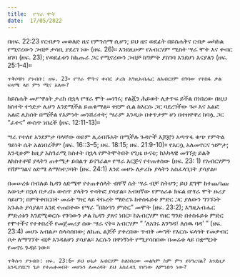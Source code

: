 ```yaml
---
title:  የሣራ ሞት
date:  17/05/2022
---
```


በዘፍ. 22:23 የርብቃን መወለድ ዜና የምንሰማ ሲሆን; ይህ ዜና ወደፊት በይስሐቅና ርብቃ መካከል የሚኖረውን ጋብቻ ታሳቢ ያደረገ ነው (ዘፍ. 26)። እንደዚሁም የአብርሃም ሚስት ሣራ ሞት እና ቀብር ዘገባ (ዘፍ. 23); የወደፊቱን ከኬጡራ ጋር የሚኖረውን ጋብቻ ከግምት ያስገባ እንደሆነ እናያለን (ዘፍ. 25:1–4)።

`ጥቅሶቹን ያንብቡ: ዘፍ. 23። የሣራ ሞትና ቀብር ታሪክ እግዚአብሔር ለአብርሃም በገባው የተስፋ ቃል ፍጻሜ ላይ ምን ሚና አለው?`

ከይስሐቅ መሥዋዕት ታሪክ በኋላ የሣራ ሞት መነገሩ; የልጇን ሕይወት ሊቀጥፍ ይችል በነበረው በዚህ ክስተት ተጎድታ ሊሆን እንደሚችል ይጠቁማል። ቀደም ሲል ከእርሱ ጋር ባደረገችው ጉዞ እና አልፎ አልፎ ሊከሰት በሚችል የእምነት መንሸራተት; ሣራም እንዲሁ በቀጥታም ሆነ በተዘዋዋሪ ከባሏ ጋር “ፈተና” ውስጥ ነበረች (ዘፍ. 12:11-13)።

ሣራ የተለየ አንደምታ ባላቸው ወይም ሊረብሹአት በሚችሉ ጉዳዮች እጆቿን አጣጥፋ ቁጭ የምትል ዓይነት ሴት አልነበረችም (ዘፍ. 16::3–5; ዘፍ. 18:15; ዘፍ. 21:9-10)። የእርሷ አለመኖርና ዝምታ; እንዲሁም ከዚያ አስገራሚ ክስተት በኋላ የምትሞትበት የጊዜ ሁናቴ; ከአካላዊ መገኘቷ ይልቅ ለክስተቶቹ ያላትን ጠቀሜታ ይበልጥ ይናገራል። የሣራ እርጅና የተጠቀሰው (ዘፍ. 23: 1) የአብርሃምን የሸምግልና ዕድሜ ለማስተጋባት (ዘፍ. 24:1) እንደ መሆኑ ለታሪኩ ያላትን አስፈላጊነት ያሳያል።

በመሠረቱ በብሉይ ኪዳን ዕድሜዋ የተጠቀሰላት ብቸኛ ሴት ሣራ ብቻ ስትሆን; ይህ ደግሞ ከተጨባጩ እውነታ በኋላ በታሪኩ ውስጥ ያላትን ተሳትፎ ያሳያል። አብዛኛው የምዕራፉ ክፍል በሣራ ሞት ዙሪያ ሳይሆን; በምትቀበርበት መሬት ግዢ ላይ ትኩረት ማድረጉ ከተስፋይቱ ምድር ጋር ያለውን ግንኙነት አጉልቶ ያሳያል።  እንደ ተጠበቀው የሣራ “በከነዓን ምድር” መሞት (ዘፍ. 23:2); እግዚአብሔር ምድሪቱን እንደሚወርሱ የገባውን ቃል ኪዳን ያጸና ነበር። ከአብርሃም የዘር ግንድ በተስፋይቱ ምድር የሞተችና የተቀበረች የመጀመሪያ ሰው ሣራ ናት። አብርሃም “ ‘ለአገሩ እንግዳ፤ ለሰዉ ባዳ’ ” (ዘፍ. 23:4) መሆኑ አብልጦ ስላሳሰበው; ለኬጢ ልጆች ያቀረበው ጥብቅ ሙግት የእርሱ ፍላጎት የመቃብር ቦታ ለማግኘት ብቻ እንዳልሆነ ያሳያል። እርሱን በዋነኝነት የሚያሳስበው በመሬቱ ላይ በቋሚነት የመኖሩ ጉዳይ ነው።

`ጥቅሱን ያንብቡ: ዘፍ. 23:6። ይህ ሁኔታ አብርሃም ስለነበረው መልካም ስም ምን ይነግረናል? እንደዚያ እንዲያደርግ ጌታ የተጠቀመበት መሆኑን ለመረዳት ይህ አስፈላጊ የሆነው ለምንድን ነው?`